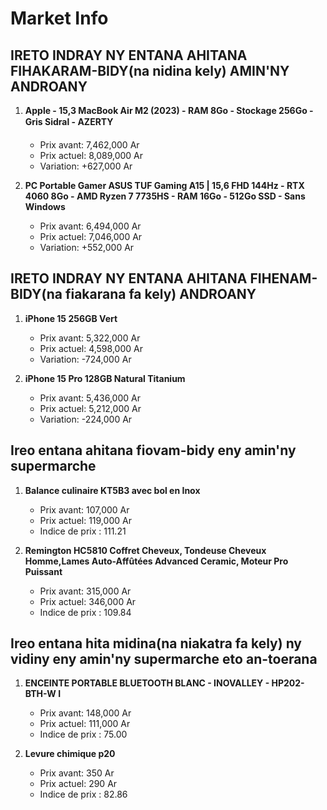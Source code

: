 # Market Info

## IRETO INDRAY NY ENTANA AHITANA FIHAKARAM-BIDY(na nidina kely) AMIN'NY ANDROANY

1. **Apple - 15,3 MacBook Air M2 (2023) - RAM 8Go - Stockage 256Go - Gris Sidral - AZERTY**
   - Prix avant: 7,462,000 Ar
   - Prix actuel: 8,089,000 Ar
   - Variation: +627,000 Ar

2. **PC Portable Gamer ASUS TUF Gaming A15 | 15,6 FHD 144Hz - RTX 4060 8Go - AMD Ryzen 7 7735HS - RAM 16Go - 512Go SSD - Sans Windows**
   - Prix avant: 6,494,000 Ar
   - Prix actuel: 7,046,000 Ar
   - Variation: +552,000 Ar

## IRETO INDRAY NY ENTANA AHITANA FIHENAM-BIDY(na fiakarana fa kely) ANDROANY

1. **iPhone 15 256GB Vert**
   - Prix avant: 5,322,000 Ar
   - Prix actuel: 4,598,000 Ar
   - Variation: -724,000 Ar

2. **iPhone 15 Pro 128GB Natural Titanium**
   - Prix avant: 5,436,000 Ar
   - Prix actuel: 5,212,000 Ar
   - Variation: -224,000 Ar

## Ireo entana ahitana fiovam-bidy eny amin'ny supermarche

1. **Balance culinaire KT5B3 avec bol en Inox**
   - Prix avant: 107,000 Ar
   - Prix actuel: 119,000 Ar
   - Indice de prix : 111.21

2. **Remington HC5810 Coffret Cheveux, Tondeuse Cheveux Homme,Lames Auto-Affûtées Advanced Ceramic, Moteur Pro Puissant**
   - Prix avant: 315,000 Ar
   - Prix actuel: 346,000 Ar
   - Indice de prix : 109.84

## Ireo entana hita midina(na niakatra fa kely) ny vidiny eny amin'ny supermarche eto an-toerana

1. **ENCEINTE PORTABLE BLUETOOTH BLANC - INOVALLEY - HP202-BTH-W	I**
   - Prix avant: 148,000 Ar
   - Prix actuel: 111,000 Ar
   - Indice de prix : 75.00

2. **Levure chimique p20**
   - Prix avant: 350 Ar
   - Prix actuel: 290 Ar
   - Indice de prix : 82.86

